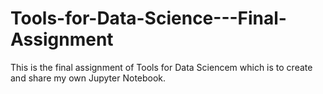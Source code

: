 # Tools-for-Data-Science---Final-Assignment

This is the final assignment of Tools for Data Sciencem which is to create and share my own Jupyter Notebook.
